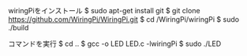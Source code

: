 wiringPiをインストール
$ sudo apt-get install git
$ git clone https://github.com/WiringPi/WiringPi.git
$ cd /WiringPi/wiringPi
$ sudo ./build

コマンドを実行
$ cd ..
$ gcc -o LED LED.c -lwiringPi
$ sudo ./LED
